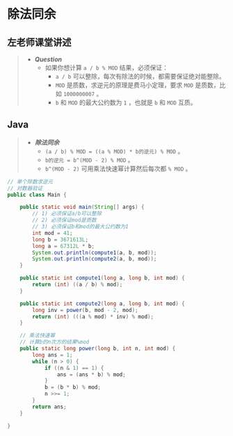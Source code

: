 # 除法同余

## 左老师课堂讲述

> - ***Question***
>   - 如果你想计算 `a / b % MOD` 结果，必须保证：
>     - `a / b` 可以整除，每次有除法的时候，都需要保证绝对能整除。
>     - `MOD` 是质数，求逆元的原理是费马小定理，要求 `MOD` 是质数，比如 `1000000007` 。
>     - `b` 和 `MOD` 的最大公约数为 `1` ，也就是 `b` 和 `MOD` 互质。

## Java

> - ***除法同余***
>   - `(a / b) % MOD = ((a % MOD) * b的逆元) % MOD` 。
>   - `b的逆元 = b^(MOD - 2) % MOD` 。
>   - `b^(MOD - 2)` 可用乘法快速幂计算然后每次都 `% MOD` 。

```java
// 单个除数求逆元
// 对数器验证
public class Main {

    public static void main(String[] args) {
        // 1) 必须保证a/b可以整除
        // 2) 必须保证mod是质数
        // 3) 必须保证b和mod的最大公约数为1
        int mod = 41;
        long b = 3671613L;
        long a = 67312L * b;
        System.out.println(compute1(a, b, mod));
        System.out.println(compute2(a, b, mod));
    }

    public static int compute1(long a, long b, int mod) {
        return (int) ((a / b) % mod);
    }

    public static int compute2(long a, long b, int mod) {
        long inv = power(b, mod - 2, mod);
        return (int) (((a % mod) * inv) % mod);
    }

    // 乘法快速幂
    // 计算b的n次方的结果%mod
    public static long power(long b, int n, int mod) {
        long ans = 1;
        while (n > 0) {
            if ((n & 1) == 1) {
                ans = (ans * b) % mod;
            }
            b = (b * b) % mod;
            n >>= 1;
        }
        return ans;
    }

}
```
